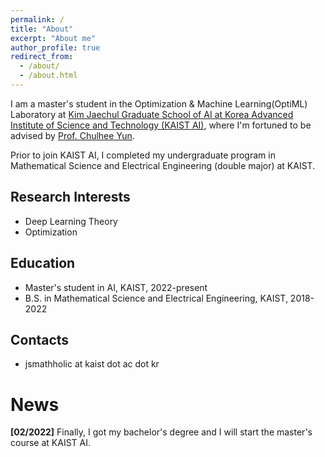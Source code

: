 ```yaml
---
permalink: /
title: "About"
excerpt: "About me"
author_profile: true
redirect_from: 
  - /about/
  - /about.html
---
```


I am a master's student in the Optimization & Machine Learning(OptiML) Laboratory at [Kim Jaechul Graduate School of AI at Korea Advanced Institute of Science and Technology (KAIST AI)](https://gsai.kaist.ac.kr), where I'm fortuned to be advised by [Prof. Chulhee Yun](https://chulheeyun.github.io/). 

Prior to join KAIST AI, I completed my undergraduate program in Mathematical Science and Electrical Engineering (double major) at KAIST.

## Research Interests
- Deep Learning Theory
- Optimization

## Education
- Master's student in AI, KAIST, 2022-present
- B.S. in Mathematical Science and Electrical Engineering, KAIST, 2018-2022

## Contacts
- jsmathholic at kaist dot ac dot kr

# News

**[02/2022]** Finally, I got my bachelor's degree and I will start the master's course at KAIST AI.

